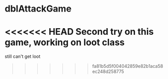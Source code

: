 # dblAttackGame
<<<<<<< HEAD
Second try on this game, working on loot class
=======
still can't get loot
>>>>>>> fa81b5d5f004042859e82b1aca58ec248d258775
